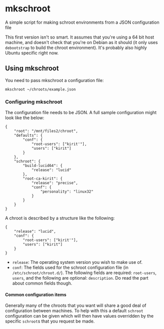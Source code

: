 # mkschroot #


A simple script for making schroot environments from a JSON configuration file

This first version isn't so smart. It assumes that you're using a 64 bit host machine, and doesn't check that you're on Debian as it should (it only uses `debootstrap` to build the chroot environment). It's probably also highly Ubuntu specific right now.


## Using mkschroot ##

You need to pass mkschroot a configuration file:

    mkschroot ~/chroots/example.json

### Configuring mkschroot ###

The configuration file needs to be JSON. A full sample configuration might look like the below:

    {
        "root": "/mnt/files2/chroot",
        "defaults": {
            "conf": {
                "root-users": ["kirit'"],
                "users": ["kirit"]
            }
        },
        "schroot": {
            "build-lucid64": {
                "release": "lucid"
            },
            "root-ca-kirit": {
                "release": "precise",
                "conf": {
                    "personality": "linux32"
                }
            }
        }
    }

A chroot is described by a structure like the following:

    {
        "release": "lucid",
        "conf": {
            "root-users": ["kirit'"],
            "users": ["kirit"]
        }
    }

* `release`: The operating system version you wish to make use of.
* `conf`: The fields used for the schroot configuration file (in `/etc/schroot/chroot.d/`). The following fields are required: `root-users`, `users`, and the following are optional: `description`. Do read the part about common fields though.

#### Common configuration items ####

Generally many of the chroots that you want will share a good deal of configuration between machines. To help with this a default `schroot` configuration can be given which will then have values overridden by the specific `schroot`s that you request be made.

